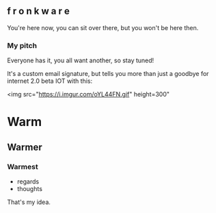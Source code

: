 ## f r o n k w a r e 

You're here now, you can sit over there, but you won't be here then.

### My pitch

Everyone has it, you all want another, so stay tuned!

It's a custom email signature, but tells you more than just a goodbye for internet 2.0 beta IOT with this:

<img src="https://i.imgur.com/oYL44FN.gif" height=300"

# Warm
## Warmer
### Warmest

- regards
- thoughts

That's my idea. 
